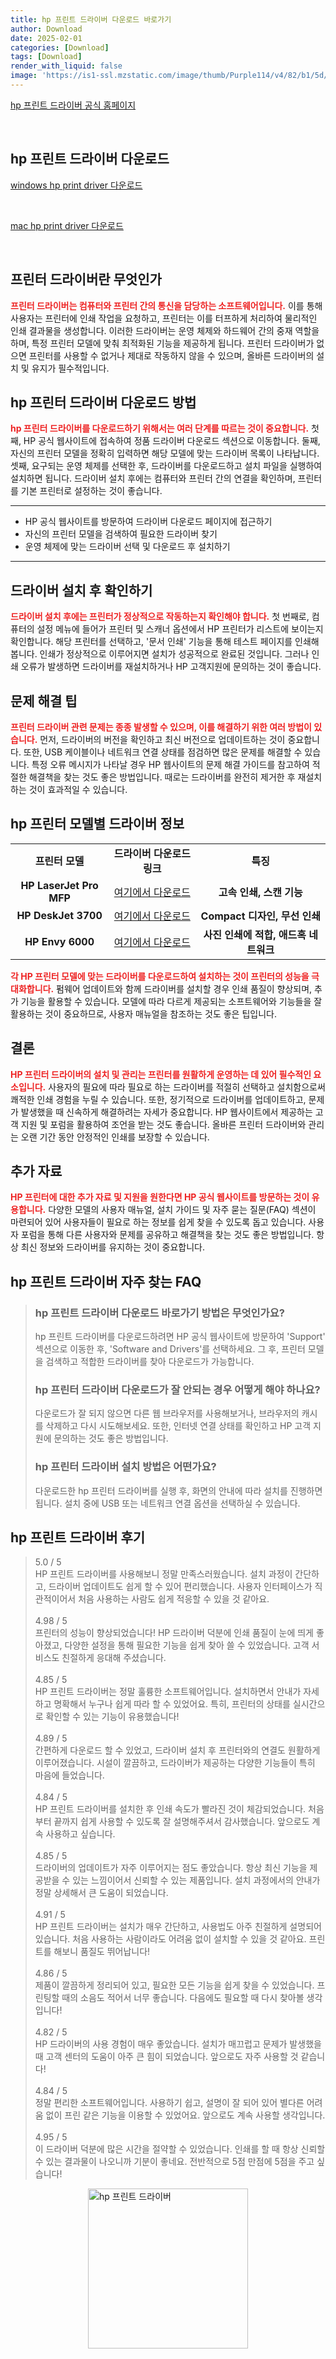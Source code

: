 ```yaml
---
title: hp 프린트 드라이버 다운로드 바로가기
author: Download
date: 2025-02-01
categories: [Download]
tags: [Download]
render_with_liquid: false
image: 'https://is1-ssl.mzstatic.com/image/thumb/Purple114/v4/82/b1/5d/82b15deb-20d3-3d04-4728-b58c75bff946/AppIcon-0-0-1x_U007emarketing-0-0-0-7-0-0-sRGB-0-0-0-GLES2_U002c0-512MB-85-220-0-0.png/350x350.png'
---
```

<p><a class='click-button' title='hp 프린트 드라이버' href='https://support.hp.com/kr-ko/drivers/printers' rel='nofollow'>hp 프린트 드라이버 공식 홈페이지</a></p><br>
<h2 id='hp 프린트 드라이버_다운로드'>hp 프린트 드라이버 다운로드</h2>
<p><a class="click-button windows" title="hp print driver 다운로드" href="https://h30438.www3.hp.com/pub/softlib/software13/printers/UPD/upd-pcl6-x64-7.3.0.25919.zip" rel="nofollow">windows hp print driver 다운로드</a></p><br>
<p><a class="click-button mac" title="hp print driver 다운로드" href="https://h30438.www3.hp.com/pub/softlib/software12/HP_Quick_Start/osx/HP_Easy_Start.app.zip" rel="nofollow">mac hp print driver 다운로드</a></p><br>


<h2 id='프린터 드라이버란 무엇인가'>프린터 드라이버란 무엇인가</h2>

<p><b><span style="color: #ee2323;">프린터 드라이버는 컴퓨터와 프린터 간의 통신을 담당하는 소프트웨어입니다.</span></b> 이를 통해 사용자는 프린터에 인쇄 작업을 요청하고, 프린터는 이를 터프하게 처리하여 물리적인 인쇄 결과물을 생성합니다. 이러한 드라이버는 운영 체제와 하드웨어 간의 중재 역할을 하며, 특정 프린터 모델에 맞춰 최적화된 기능을 제공하게 됩니다. 프린터 드라이버가 없으면 프린터를 사용할 수 없거나 제대로 작동하지 않을 수 있으며, 올바른 드라이버의 설치 및 유지가 필수적입니다.</p>

<h2 id='hp 프린터 드라이버 다운로드 방법'>hp 프린터 드라이버 다운로드 방법</h2>

<p><b><span style="color: #ee2323;">hp 프린터 드라이버를 다운로드하기 위해서는 여러 단계를 따르는 것이 중요합니다.</span></b> 첫째, HP 공식 웹사이트에 접속하여 정품 드라이버 다운로드 섹션으로 이동합니다. 둘째, 자신의 프린터 모델을 정확히 입력하면 해당 모델에 맞는 드라이버 목록이 나타납니다. 셋째, 요구되는 운영 체제를 선택한 후, 드라이버를 다운로드하고 설치 파일을 실행하여 설치하면 됩니다. 드라이버 설치 후에는 컴퓨터와 프린터 간의 연결을 확인하며, 프린터를 기본 프린터로 설정하는 것이 좋습니다.</p>

<hr />

<ul>
    <li>HP 공식 웹사이트를 방문하여 드라이버 다운로드 페이지에 접근하기</li>
    <li>자신의 프린터 모델을 검색하여 필요한 드라이버 찾기</li>
    <li>운영 체제에 맞는 드라이버 선택 및 다운로드 후 설치하기</li>
</ul>

<hr />

<h2 id='드라이버 설치 후 확인하기'>드라이버 설치 후 확인하기</h2>

<p><b><span style="color: #ee2323;">드라이버 설치 후에는 프린터가 정상적으로 작동하는지 확인해야 합니다.</span></b> 첫 번째로, 컴퓨터의 설정 메뉴에 들어가 프린터 및 스캐너 옵션에서 HP 프린터가 리스트에 보이는지 확인합니다. 해당 프린터를 선택하고, '문서 인쇄' 기능을 통해 테스트 페이지를 인쇄해 봅니다. 인쇄가 정상적으로 이루어지면 설치가 성공적으로 완료된 것입니다. 그러나 인쇄 오류가 발생하면 드라이버를 재설치하거나 HP 고객지원에 문의하는 것이 좋습니다.</p>

<h2 id='문제 해결 팁'>문제 해결 팁</h2>

<p><b><span style="color: #ee2323;">프린터 드라이버 관련 문제는 종종 발생할 수 있으며, 이를 해결하기 위한 여러 방법이 있습니다.</span></b> 먼저, 드라이버의 버전을 확인하고 최신 버전으로 업데이트하는 것이 중요합니다. 또한, USB 케이블이나 네트워크 연결 상태를 점검하면 많은 문제를 해결할 수 있습니다. 특정 오류 메시지가 나타날 경우 HP 웹사이트의 문제 해결 가이드를 참고하여 적절한 해결책을 찾는 것도 좋은 방법입니다. 때로는 드라이버를 완전히 제거한 후 재설치하는 것이 효과적일 수 있습니다.</p>

<h2 id='hp 프린터 모델별 드라이버 정보'>hp 프린터 모델별 드라이버 정보</h2>

<table>
    <tr>
        <td style="text-align: center; height: 17px;"><b>프린터 모델</b></td>
        <td style="text-align: center; height: 17px;"><b>드라이버 다운로드 링크</b></td>
        <td style="text-align: center; height: 17px;"><b>특징</b></td>
    </tr>
    <tr>
        <td style="text-align: center; height: 17px;"><b>HP LaserJet Pro MFP</b></td>
        <td style="text-align: center; height: 17px;"><a href="https://www.hp.com">여기에서 다운로드</a></td>
        <td style="text-align: center; height: 17px;"><b>고속 인쇄, 스캔 기능</b></td>
    </tr>
    <tr>
        <td style="text-align: center; height: 17px;"><b>HP DeskJet 3700</b></td>
        <td style="text-align: center; height: 17px;"><a href="https://www.hp.com">여기에서 다운로드</a></td>
        <td style="text-align: center; height: 17px;"><b>Compact 디자인, 무선 인쇄</b></td>
    </tr>
    <tr>
        <td style="text-align: center; height: 17px;"><b>HP Envy 6000</b></td>
        <td style="text-align: center; height: 17px;"><a href="https://www.hp.com">여기에서 다운로드</a></td>
        <td style="text-align: center; height: 17px;"><b>사진 인쇄에 적합, 애드혹 네트워크</b></td>
    </tr>
</table>

<p><b><span style="color: #ee2323;">각 HP 프린터 모델에 맞는 드라이버를 다운로드하여 설치하는 것이 프린터의 성능을 극대화합니다.</span></b> 펌웨어 업데이트와 함께 드라이버를 설치할 경우 인쇄 품질이 향상되며, 추가 기능을 활용할 수 있습니다. 모델에 따라 다르게 제공되는 소프트웨어와 기능들을 잘 활용하는 것이 중요하므로, 사용자 매뉴얼을 참조하는 것도 좋은 팁입니다.</p>

<h2 id='결론'>결론</h2>

<p><b><span style="color: #ee2323;">HP 프린터 드라이버의 설치 및 관리는 프린터를 원활하게 운영하는 데 있어 필수적인 요소입니다.</span></b> 사용자의 필요에 따라 필요로 하는 드라이버를 적절히 선택하고 설치함으로써 쾌적한 인쇄 경험을 누릴 수 있습니다. 또한, 정기적으로 드라이버를 업데이트하고, 문제가 발생했을 때 신속하게 해결하려는 자세가 중요합니다. HP 웹사이트에서 제공하는 고객 지원 및 포럼을 활용하여 조언을 받는 것도 좋습니다. 올바른 프린터 드라이버와 관리는 오랜 기간 동안 안정적인 인쇄를 보장할 수 있습니다.</p>

<h2 id='추가 자료'>추가 자료</h2>

<p><b><span style="color: #ee2323;">HP 프린터에 대한 추가 자료 및 지원을 원한다면 HP 공식 웹사이트를 방문하는 것이 유용합니다.</span></b> 다양한 모델의 사용자 매뉴얼, 설치 가이드 및 자주 묻는 질문(FAQ) 섹션이 마련되어 있어 사용자들이 필요로 하는 정보를 쉽게 찾을 수 있도록 돕고 있습니다. 사용자 포럼을 통해 다른 사용자와 문제를 공유하고 해결책을 찾는 것도 좋은 방법입니다. 항상 최신 정보와 드라이버를 유지하는 것이 중요합니다.</p>


<h2 id='hp 프린트 드라이버_자주_찾는_FAQ'>hp 프린트 드라이버 자주 찾는 FAQ</h2>
<div itemscope="" itemtype="https://schema.org/FAQPage"> 
<blockquote> 
<div itemscope="" itemprop="mainEntity" itemtype="https://schema.org/Question"> 
<h3 itemprop="name">hp 프린트 드라이버 다운로드 바로가기 방법은 무엇인가요?</h3> 
<div itemscope="" itemprop="acceptedAnswer" itemtype="https://schema.org/Answer"> 
<span itemprop="text"> 
<p>hp 프린트 드라이버를 다운로드하려면 HP 공식 웹사이트에 방문하여 'Support' 섹션으로 이동한 후, 'Software and Drivers'를 선택하세요. 그 후, 프린터 모델을 검색하고 적합한 드라이버를 찾아 다운로드가 가능합니다.</p> 
</span> 
</div> 
</div> 

<div itemscope="" itemprop="mainEntity" itemtype="https://schema.org/Question"> 
<h3 itemprop="name">hp 프린터 드라이버 다운로드가 잘 안되는 경우 어떻게 해야 하나요?</h3> 
<div itemscope="" itemprop="acceptedAnswer" itemtype="https://schema.org/Answer"> 
<span itemprop="text"> 
<p>다운로드가 잘 되지 않으면 다른 웹 브라우저를 사용해보거나, 브라우저의 캐시를 삭제하고 다시 시도해보세요. 또한, 인터넷 연결 상태를 확인하고 HP 고객 지원에 문의하는 것도 좋은 방법입니다.</p> 
</span> 
</div> 
</div> 

<div itemscope="" itemprop="mainEntity" itemtype="https://schema.org/Question"> 
<h3 itemprop="name">hp 프린터 드라이버 설치 방법은 어떤가요?</h3> 
<div itemscope="" itemprop="acceptedAnswer" itemtype="https://schema.org/Answer"> 
<span itemprop="text"> 
<p>다운로드한 hp 프린터 드라이버를 실행 후, 화면의 안내에 따라 설치를 진행하면 됩니다. 설치 중에 USB 또는 네트워크 연결 옵션을 선택하실 수 있습니다.</p> 
</span> 
</div> 
</div> 

</blockquote> 
</div>
<h2 id='hp 프린트 드라이버_후기'>hp 프린트 드라이버 후기</h2>
<div itemscope itemtype="https://schema.org/Product">
  <blockquote>
  <div itemprop="review" itemscope itemtype="https://schema.org/Review">
      <div itemprop="reviewRating" itemscope itemtype="https://schema.org/Rating"> <span itemprop="ratingValue">5.0</span> / <span itemprop="bestRating">5</span> </div>
      <span itemprop="reviewBody">HP 프린트 드라이버를 사용해보니 정말 만족스러웠습니다. 설치 과정이 간단하고, 드라이버 업데이트도 쉽게 할 수 있어 편리했습니다. 사용자 인터페이스가 직관적이어서 처음 사용하는 사람도 쉽게 적응할 수 있을 것 같아요.</span>
  </div>
  <br>
  <div itemprop="review" itemscope itemtype="https://schema.org/Review">
      <div itemprop="reviewRating" itemscope itemtype="https://schema.org/Rating"> <span itemprop="ratingValue">4.98</span> / <span itemprop="bestRating">5</span> </div>
      <span itemprop="reviewBody">프린터의 성능이 향상되었습니다! HP 드라이버 덕분에 인쇄 품질이 눈에 띄게 좋아졌고, 다양한 설정을 통해 필요한 기능을 쉽게 찾아 쓸 수 있었습니다. 고객 서비스도 친절하게 응대해 주셨습니다.</span>
  </div>
  <br>
  <div itemprop="review" itemscope itemtype="https://schema.org/Review">
      <div itemprop="reviewRating" itemscope itemtype="https://schema.org/Rating"> <span itemprop="ratingValue">4.85</span> / <span itemprop="bestRating">5</span> </div>
      <span itemprop="reviewBody">HP 프린트 드라이버는 정말 훌륭한 소프트웨어입니다. 설치하면서 안내가 자세하고 명확해서 누구나 쉽게 따라 할 수 있었어요. 특히, 프린터의 상태를 실시간으로 확인할 수 있는 기능이 유용했습니다!</span>
  </div>
  <br>
  <div itemprop="review" itemscope itemtype="https://schema.org/Review">
      <div itemprop="reviewRating" itemscope itemtype="schema.org/Rating"> <span itemprop="ratingValue">4.89</span> / <span itemprop="bestRating">5</span> </div>
      <span itemprop="reviewBody">간편하게 다운로드 할 수 있었고, 드라이버 설치 후 프린터와의 연결도 원활하게 이루어졌습니다. 시설이 깔끔하고, 드라이버가 제공하는 다양한 기능들이 특히 마음에 들었습니다.</span>
  </div>
  <br>
  <div itemprop="review" itemscope itemtype="https://schema.org/Review">
      <div itemprop="reviewRating" itemscope itemtype="https://schema.org/Rating"> <span itemprop="ratingValue">4.84</span> / <span itemprop="bestRating">5</span> </div>
      <span itemprop="reviewBody">HP 프린트 드라이버를 설치한 후 인쇄 속도가 빨라진 것이 체감되었습니다. 처음부터 끝까지 쉽게 사용할 수 있도록 잘 설명해주셔서 감사했습니다. 앞으로도 계속 사용하고 싶습니다.</span>
  </div>
  <br>
  <div itemprop="review" itemscope itemtype="https://schema.org/Review">
      <div itemprop="reviewRating" itemscope itemtype="schema.org/Rating"> <span itemprop="ratingValue">4.85</span> / <span itemprop="bestRating">5</span> </div>
      <span itemprop="reviewBody">드라이버의 업데이트가 자주 이루어지는 점도 좋았습니다. 항상 최신 기능을 제공받을 수 있는 느낌이어서 신뢰할 수 있는 제품입니다. 설치 과정에서의 안내가 정말 상세해서 큰 도움이 되었습니다.</span>
  </div>
  <br>
  <div itemprop="review" itemscope itemtype="https://schema.org/Review">
      <div itemprop="reviewRating" itemscope itemtype="schema.org/Rating"> <span itemprop="ratingValue">4.91</span> / <span itemprop="bestRating">5</span> </div>
      <span itemprop="reviewBody">HP 프린트 드라이버는 설치가 매우 간단하고, 사용법도 아주 친절하게 설명되어 있습니다. 처음 사용하는 사람이라도 어려움 없이 설치할 수 있을 것 같아요. 프린트를 해보니 품질도 뛰어납니다!</span>
  </div>
  <br>
  <div itemprop="review" itemscope itemtype="schema.org/Review">
      <div itemprop="reviewRating" itemscope itemtype="schema.org/Rating"> <span itemprop="ratingValue">4.86</span> / <span itemprop="bestRating">5</span> </div>
      <span itemprop="reviewBody">제품이 깔끔하게 정리되어 있고, 필요한 모든 기능을 쉽게 찾을 수 있었습니다. 프린팅할 때의 소음도 적어서 너무 좋습니다. 다음에도 필요할 때 다시 찾아볼 생각입니다!</span>
  </div>
  <br>
  <div itemprop="review" itemscope itemtype="schema.org/Review">
      <div itemprop="reviewRating" itemscope itemtype="schema.org/Rating"> <span itemprop="ratingValue">4.82</span> / <span itemprop="bestRating">5</span> </div>
      <span itemprop="reviewBody">HP 드라이버의 사용 경험이 매우 좋았습니다. 설치가 매끄럽고 문제가 발생했을 때 고객 센터의 도움이 아주 큰 힘이 되었습니다. 앞으로도 자주 사용할 것 같습니다!</span>
  </div>
  <br>
  <div itemprop="review" itemscope itemtype="schema.org/Review">
      <div itemprop="reviewRating" itemscope itemtype="schema.org/Rating"> <span itemprop="ratingValue">4.84</span> / <span itemprop="bestRating">5</span> </div>
      <span itemprop="reviewBody">정말 편리한 소프트웨어입니다. 사용하기 쉽고, 설명이 잘 되어 있어 별다른 어려움 없이 프린 같은 기능을 이용할 수 있었어요. 앞으로도 계속 사용할 생각입니다.</span>
  </div>
  <br>
  <div itemprop="review" itemscope itemtype="schema.org/Review">
      <div itemprop="reviewRating" itemscope itemtype="schema.org/Rating"> <span itemprop="ratingValue">4.95</span> / <span itemprop="bestRating">5</span> </div>
      <span itemprop="reviewBody">이 드라이버 덕분에 많은 시간을 절약할 수 있었습니다. 인쇄를 할 때 항상 신뢰할 수 있는 결과물이 나오니까 기분이 좋네요. 전반적으로 5점 만점에 5점을 주고 싶습니다!</span>
  </div>
  </blockquote>
</div>
<figure class="image" style="display: flex; justify-content: center; align-items: center; margin: 0;"><img src="https://is1-ssl.mzstatic.com/image/thumb/Purple114/v4/82/b1/5d/82b15deb-20d3-3d04-4728-b58c75bff946/AppIcon-0-0-1x_U007emarketing-0-0-0-7-0-0-sRGB-0-0-0-GLES2_U002c0-512MB-85-220-0-0.png/350x350.png" alt="hp 프린트 드라이버" width="256" height="256" style="max-width: 100%; height: auto;"></figure>